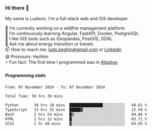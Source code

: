 ### Hi there 👋

My name is Ludovic. I'm a full-stack web and GIS developer.

 🔭 I’m currently working on a wildfire management platform<br/>
 🌱 I’m continuously learning Angular, FastAPI, Docker, PostgreSQL<br/>
 👯 I like GIS tools such as Geopandas, PostGIS, GDAL<br/>
 💬 Ask me about energy transition or travels<br/>
 📫 How to reach me: ludo.beghin@gmail.com or [Linkedin](https://www.linkedin.com/in/ludovic-beghin/)<br/>
 😄 Pronouns: He/Him<br/>
 ⚡ Fun fact: The first time I programmed was in [Algobox](https://fr.wikipedia.org/wiki/Algobox)<br/>

##### Programming stats
<!--START_SECTION:waka-->

```txt
From: 07 November 2024 - To: 07 December 2024

Total Time: 59 hrs 39 mins

Python       36 hrs 10 mins  ███████████████░░░░░░░░░░   60.61 %
TypeScript   13 hrs 25 mins  █████▓░░░░░░░░░░░░░░░░░░░   22.50 %
Bash         2 hrs 54 mins   █▒░░░░░░░░░░░░░░░░░░░░░░░   04.86 %
HTML         2 hrs 12 mins   █░░░░░░░░░░░░░░░░░░░░░░░░   03.71 %
SCSS         1 hr 49 mins    ▓░░░░░░░░░░░░░░░░░░░░░░░░   03.05 %
```

<!--END_SECTION:waka-->
